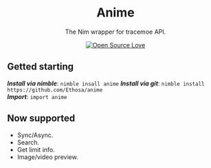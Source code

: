 <h1 align="center">Anime</h1>
<div align="center"> The Nim wrapper for tracemoe API.
  
[![Open Source Love](https://badges.frapsoft.com/os/v1/open-source.svg?v=103)](https://github.com/ellerbrock/open-source-badges/)
</div>

## Getted starting
***Install via nimble***: `nimble insall anime`
***Install via git***: `nimble install https://github.com/Ethosa/anime`  
***Import***: `import anime`

## Now supported
-   Sync/Async.
-   Search.
-   Get limit info.
-   Image/video preview.
